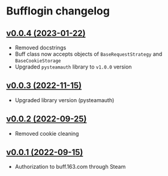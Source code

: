 # Bufflogin changelog

## [v0.0.4 (2023-01-22)](https://github.com/sometastycake/bufflogin/releases/tag/v0.0.4)

- Removed docstrings
- Buff class now accepts objects of `BaseRequestStrategy` and `BaseCookieStorage`
- Upgraded `pysteamauth` library to `v1.0.0` version

## [v0.0.3 (2022-11-15)](https://github.com/sometastycake/bufflogin/releases/tag/v0.0.3)

- Upgraded library version (pysteamauth)

## [v0.0.2 (2022-09-25)](https://github.com/sometastycake/bufflogin/releases/tag/v0.0.2)

- Removed cookie cleaning

## [v0.0.1 (2022-09-15)](https://github.com/sometastycake/bufflogin/releases/tag/v0.0.1)

- Authorization to buff.163.com through Steam
